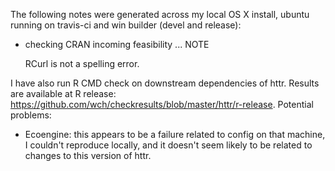 The following notes were generated across my local OS X install, ubuntu running on travis-ci and win builder (devel and release):

* checking CRAN incoming feasibility ... NOTE

  RCurl is not a spelling error.

I have also run R CMD check on downstream dependencies of httr. Results are available at R release: https://github.com/wch/checkresults/blob/master/httr/r-release. Potential problems:

* Ecoengine: this appears to be a failure related to config on that machine,
  I couldn't reproduce locally, and it doesn't seem likely to be related to
  changes to this version of httr.
